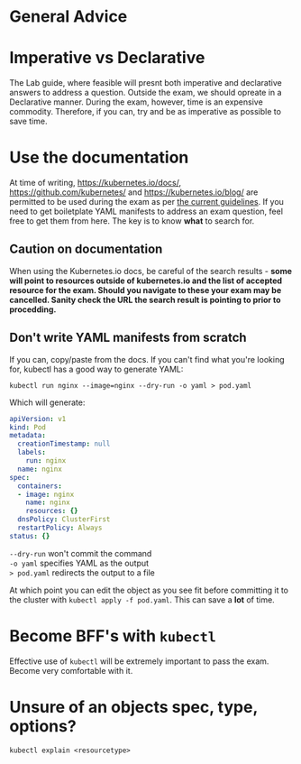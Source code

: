 # General Advice

# Imperative vs Declarative

The Lab guide, where feasible will presnt both imperative and declarative answers to address a question. Outside the exam, we should opreate in a Declarative manner. During the exam, however, time is an expensive commodity. Therefore, if you can, try and be as imperative as possible to save time.

# Use the documentation

At time of writing, https://kubernetes.io/docs/, https://github.com/kubernetes/ and  https://kubernetes.io/blog/ are permitted to be used during the exam as per [the current guidelines](https://docs.linuxfoundation.org/tc-docs/certification/certification-resources-allowed#certified-kubernetes-administrator-cka-and-certified-kubernetes-application-developer-ckad). If you need to get boiletplate YAML manifests to address an exam question, feel free to get them from here. The key is to know **what** to search for. 

## Caution on documentation

When using the Kubernetes.io docs, be careful of the search results - **some will point to resources outside of kubernetes.io and the list of accepted resource for the exam. Should you navigate to these your exam may be cancelled. Sanity check the URL the search result is pointing to prior to procedding.**

## Don't write YAML manifests from scratch

If you can, copy/paste from the docs. If you can't find what you're looking for, kubectl has a good way to generate YAML:

```shell
kubectl run nginx --image=nginx --dry-run -o yaml > pod.yaml
```

Which will generate:

```yaml
apiVersion: v1
kind: Pod
metadata:
  creationTimestamp: null
  labels:
    run: nginx
  name: nginx
spec:
  containers:
  - image: nginx
    name: nginx
    resources: {}
  dnsPolicy: ClusterFirst
  restartPolicy: Always
status: {}
```

`--dry-run` won't commit the command  
`-o yaml` specifies YAML as the output  
`> pod.yaml` redirects the output to a file

At which point you can edit the object as you see fit before committing it to the cluster with `kubectl apply -f pod.yaml`. This can save a **lot** of time.

# Become BFF's with `kubectl`

Effective use of `kubectl` will be extremely important to pass the exam. Become very comfortable with it.

# Unsure of an objects spec, type, options?

`kubectl explain <resourcetype>`